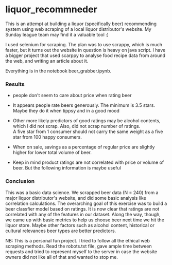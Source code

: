 # liquor_recommneder
This is an attempt at building  a liquor (specifically beer) recommending system using web scraping of a local liquor distributor's website.  My Sunday league team may find it a valuable tool :) 


I used selenium for scraping. The plan was to use scrappy, which is much faster,  but it turns out the website in question is heavy on java script. I have a bigger project that used scarppy to analyse food recipe data from around the web, and writing an article about it.

Everything is in the notebook beer_grabber.ipynb.

<h3>Results</h3>

- people don't seem to care about price when rating beer

- It appears people rate beers generously. The minimum is 3.5 stars. Maybe they do it when tippsy and in a good mood

- Other more likely predictors of good ratings may be alcohol contents, which I did not scrap. Also, did not scrap number of ratings. <br>A five star from 1 consumer should not carry the same weight as a five star from 100 happy consumers.

- When on sale, savings as a percentage of regular price are slightly higher for lower total volume of beer.

- Keep in mind product ratings are not correlated with price or volume of beer. But the following information is maybe useful 

<h3>Conclusion </h3>
This was a basic data science. We scrapped beer data (N = 240) from a major liquor distributor's website, and did some basic analysis like correlation calculations. The overarching goal of this exercise was to build a beer classfier model based on ratings. It is now clear that ratings are not correlated with any of the features in our dataset. Along the way, though, we came up with basic metrics to help us choose beer next time we hit the liquor store.
Maybe other factors such as alcohol content, historical or cultural relevances  beer types are better predictors. 

<p> NB: This is a personal fun project. I tried to follow all the ethical web scraping methods. Read the robots.txt file, gave ample time between requests and tried to represent myself to the server in case the website owners did not like all of that and wanted to stop me.</p>
